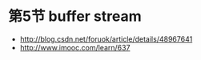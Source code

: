 # 第5节 buffer stream

* http://blog.csdn.net/foruok/article/details/48967641
* http://www.imooc.com/learn/637